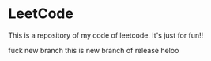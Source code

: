 # LeetCode
This is a repository of my code of leetcode. It's just for fun!!


fuck new branch
this is new branch of release
heloo 
